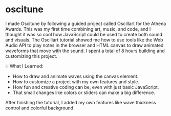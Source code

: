 # oscitune
I made Oscitune by following a guided project called Oscillart for the Athena Awards.
This was my first time combining art, music, and code, and I thought it was so cool how JavaScript could be used to create both sound and visuals. 
The Oscillart tutorial showed me how to use tools like the Web Audio API to play notes in the browser and HTML canvas to draw animated waveforms that move with the sound.
I spent a total of 8 hours building and customizing this project.

💡 What I Learned:
- How to draw and animate waves using the canvas element.
- How to customize a project with my own features and style.
- How fun and creative coding can be, even with just basic JavaScript.
- That small changes like colors or sliders can make a big difference.

After finishing the tutorial, I added my own features like wave thickness control and colorful background.
